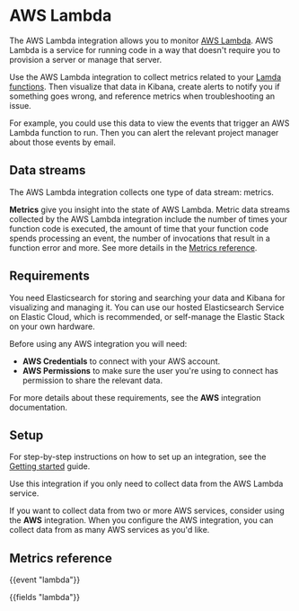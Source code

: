# AWS Lambda

The AWS Lambda integration allows you to monitor [AWS Lambda](https://aws.amazon.com/lambda/). AWS Lambda is a service for  running code in a way that doesn't require you to provision a server or manage that server. 

Use the AWS Lambda integration to collect metrics related to your [Lamda functions](https://aws.amazon.com/lambda/faqs/#AWS_Lambda_functions). Then visualize that data in Kibana, create alerts to notify you if something goes wrong, and reference metrics when troubleshooting an issue.

For example, you could use this data to view the events that trigger an AWS Lambda function to run. Then you can alert the relevant project manager about those events by email.

## Data streams

The AWS Lambda integration collects one type of data stream: metrics.

**Metrics** give you insight into the state of AWS Lambda.
Metric data streams collected by the AWS Lambda integration include the  number of times your function code is executed, the amount of time that your function code spends processing an event, the number of invocations that result in a function error and more. See more details in the [Metrics reference](#metrics-reference).

<!-- etc. -->

<!-- Optional notes -->

## Requirements

You need Elasticsearch for storing and searching your data and Kibana for visualizing and managing it.
You can use our hosted Elasticsearch Service on Elastic Cloud, which is recommended, or self-manage the Elastic Stack on your own hardware.

 Before using any AWS integration you will need:

 * **AWS Credentials** to connect with your AWS account.
 * **AWS Permissions** to make sure the user you're using to connect has permission to share the relevant data.

 For more details about these requirements, see the **AWS** integration documentation.

## Setup

<!-- Any prerequisite instructions -->

For step-by-step instructions on how to set up an integration, see the
[Getting started](https://www.elastic.co/guide/en/welcome-to-elastic/current/getting-started-observability.html) guide.

 Use this integration if you only need to collect data from the AWS Lambda service.

 If you want to collect data from two or more AWS services, consider using the **AWS** integration.
 When you configure the AWS integration, you can collect data from as many AWS services as you'd like.

## Metrics reference 

{{event "lambda"}}

{{fields "lambda"}}
